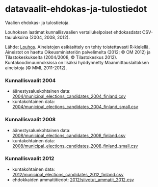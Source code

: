 datavaalit-ehdokas-ja-tulostiedot
=================================

Vaalien ehdokas- ja tulostietoja.

Louhoksen laatimat kunnallisvaalien vertailukelpoiset ehdokasdatat CSV-taulukkoina (2004, 2008, 2012).

Lähde: [Louhos](http://louhos.wordpress.com/2012/10/05/kunnallisvaalien-vertailukelpoiset-ehdokasdatat-csv-taulukkoina-2004-2008-2012/). Aineistojen esikäsittely on tehty toistettavasti R-kielellä. Aineistot on haettu Oikeusministeriön palvelimelta (2012; © OM 2012) ja Tilastokeskukselta (2004/2008, © Tilastokeskus 2012). Kuntakoodimuunnoksissa on lisäksi hyödynnetty Maanmittauslaitoksen aineistoja (© MML 2011-2012). 


### Kunnallisvaalit 2004

* äänestysaluekohtainen data: [2004/municipal_elections_candidates_2004_finland.csv](2004/)
* kuntakohtainen data: [2004/municipal_elections_candidates_2004_finland_small.csv](2004/)

### Kunnallisvaalit 2008

* äänestysaluekohtainen data: [2008/municipal_elections_candidates_2008_finland.csv](2008/)
* kuntakohtainen data: [2008/municipal_elections_candidates_2008_finland_small.csv](2008/)


### Kunnallisvaalit 2012

* kuntakohtainen data: [2012/municipal_elections_candidates_2012_finland.csv](2012/)
* ehdokkaiden ammattitiedot: [2012/siivotut_ammatit_2012.csv](2012/)
